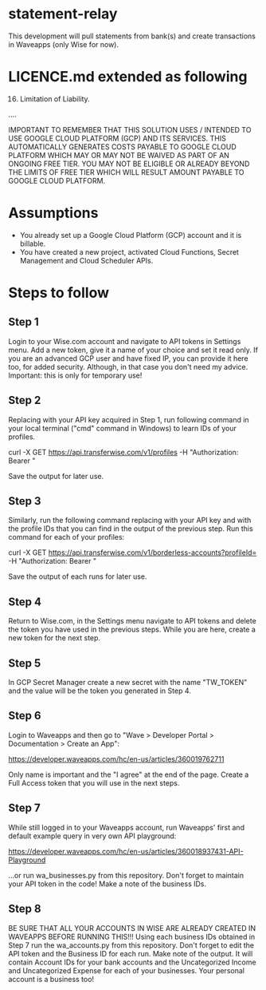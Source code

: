# statement-relay
This development will pull statements from bank(s) and create transactions in Waveapps (only Wise for now).



LICENCE.md extended as following
================================
  16. Limitation of Liability.

....

IMPORTANT TO REMEMBER THAT THIS SOLUTION USES / INTENDED TO USE
GOOGLE CLOUD PLATFORM (GCP) AND ITS SERVICES. THIS AUTOMATICALLY GENERATES
COSTS PAYABLE TO GOOGLE CLOUD PLATFORM WHICH MAY OR MAY NOT BE WAIVED AS
PART OF AN ONGOING FREE TIER. YOU MAY NOT BE ELIGIBLE OR ALREADY BEYOND
THE LIMITS OF FREE TIER WHICH WILL RESULT AMOUNT PAYABLE TO GOOGLE CLOUD
PLATFORM.

Assumptions
===========
- You already set up a Google Cloud Platform (GCP) account and it is billable.
- You have created a new project, activated Cloud Functions, Secret Management and Cloud Scheduler APIs.

Steps to follow
===============

Step 1
------
Login to your Wise.com account and navigate to API tokens in Settings menu.
Add a new token, give it a name of your choice and set it read only.
If you are an advanced GCP user and have fixed IP, you can provide it here too,
for added security. Although, in that case you don't need my advice.
Important: this is only for temporary use!

Step 2
------
Replacing <xxxxx> with your API key acquired in Step 1, run following command
in your local terminal ("cmd" command in Windows) to learn IDs of your profiles.
  
  curl -X GET https://api.transferwise.com/v1/profiles -H "Authorization: Bearer <xxxxx>"
  
Save the output for later use.

Step 3
------
Similarly, run the following command replacing <xxxxx> with your API key and
<profileID> with the profile IDs that you can find in the output of the
previous step. Run this command for each of your profiles:
  
  curl -X GET https://api.transferwise.com/v1/borderless-accounts?profileId=<profileID> -H "Authorization: Bearer <xxxxx>"

Save the output of each runs for later use.

Step 4
------
Return to Wise.com, in the Settings menu navigate to API tokens and delete
the token you have used in the previous steps. While you are here,
create a new token for the next step.

Step 5
------
In GCP Secret Manager create a new secret with the name "TW_TOKEN" and the value will be the token you generated in Step 4.

Step 6
------
Login to Waveapps and then go to "Wave > Developer Portal > Documentation > Create an App":
  
  https://developer.waveapps.com/hc/en-us/articles/360019762711

Only name is important and the "I agree" at the end of the page.
Create a Full Access token that you will use in the next steps.
  
Step 7
------
While still logged in to your Waveapps account, run Waveapps' first and default example query in very own API playground:
  
  https://developer.waveapps.com/hc/en-us/articles/360018937431-API-Playground

...or run wa_businesses.py from this repository. Don't forget to maintain your API token in the code!
Make a note of the business IDs.

Step 8
------
  BE SURE THAT ALL YOUR ACCOUNTS IN WISE ARE ALREADY CREATED IN WAVEAPPS BEFORE RUNNING THIS!!!
  Using each business IDs obtained in Step 7 run the wa_accounts.py from this repository. Don't forget to edit the API token and the Business ID for each run.
Make note of the output. It will contain Account IDs for your bank accounts and the Uncategorized Income and Uncategorized Expense for each of your businesses. Your personal account is a business too!
  

